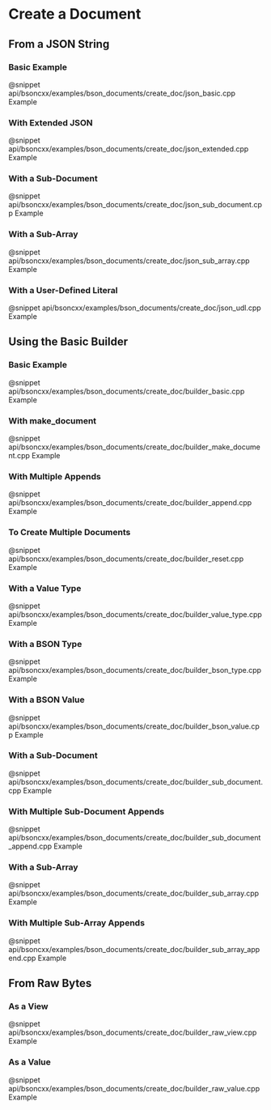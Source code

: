 # Create a Document

## From a JSON String

### Basic Example

@snippet api/bsoncxx/examples/bson_documents/create_doc/json_basic.cpp Example

### With Extended JSON

@snippet api/bsoncxx/examples/bson_documents/create_doc/json_extended.cpp Example

### With a Sub-Document

@snippet api/bsoncxx/examples/bson_documents/create_doc/json_sub_document.cpp Example

### With a Sub-Array

@snippet api/bsoncxx/examples/bson_documents/create_doc/json_sub_array.cpp Example

### With a User-Defined Literal

@snippet api/bsoncxx/examples/bson_documents/create_doc/json_udl.cpp Example

## Using the Basic Builder

### Basic Example

@snippet api/bsoncxx/examples/bson_documents/create_doc/builder_basic.cpp Example

### With make_document

@snippet api/bsoncxx/examples/bson_documents/create_doc/builder_make_document.cpp Example

### With Multiple Appends

@snippet api/bsoncxx/examples/bson_documents/create_doc/builder_append.cpp Example

### To Create Multiple Documents

@snippet api/bsoncxx/examples/bson_documents/create_doc/builder_reset.cpp Example

### With a Value Type

@snippet api/bsoncxx/examples/bson_documents/create_doc/builder_value_type.cpp Example

### With a BSON Type

@snippet api/bsoncxx/examples/bson_documents/create_doc/builder_bson_type.cpp Example

### With a BSON Value

@snippet api/bsoncxx/examples/bson_documents/create_doc/builder_bson_value.cpp Example

### With a Sub-Document

@snippet api/bsoncxx/examples/bson_documents/create_doc/builder_sub_document.cpp Example

### With Multiple Sub-Document Appends

@snippet api/bsoncxx/examples/bson_documents/create_doc/builder_sub_document_append.cpp Example

### With a Sub-Array

@snippet api/bsoncxx/examples/bson_documents/create_doc/builder_sub_array.cpp Example

### With Multiple Sub-Array Appends

@snippet api/bsoncxx/examples/bson_documents/create_doc/builder_sub_array_append.cpp Example

## From Raw Bytes

### As a View

@snippet api/bsoncxx/examples/bson_documents/create_doc/builder_raw_view.cpp Example

### As a Value

@snippet api/bsoncxx/examples/bson_documents/create_doc/builder_raw_value.cpp Example
